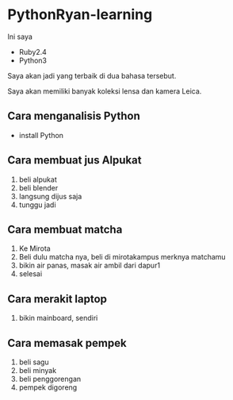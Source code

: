 # PythonRyan-learning
Ini saya

- Ruby2.4
- Python3

Saya akan jadi yang terbaik di dua bahasa tersebut.

Saya akan memiliki banyak koleksi lensa dan kamera Leica.

## Cara menganalisis Python

- install Python

## Cara membuat jus Alpukat
1. beli alpukat
2. beli blender
3. langsung dijus saja
4. tunggu jadi

## Cara membuat matcha
1. Ke Mirota
2. Beli dulu matcha nya, beli di mirotakampus merknya matchamu 
3. bikin air panas, masak air ambil dari dapur1
4. selesai

## Cara merakit laptop
1. bikin mainboard, sendiri

## Cara memasak pempek
1. beli sagu
2. beli minyak
3. beli penggorengan
4. pempek digoreng
